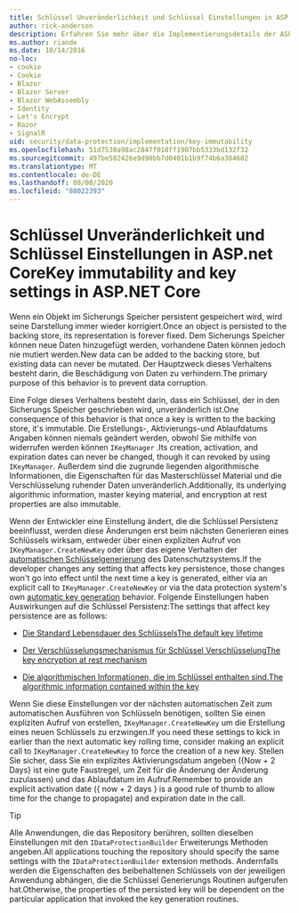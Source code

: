 ```yaml
---
title: Schlüssel Unveränderlichkeit und Schlüssel Einstellungen in ASP.net Core
author: rick-anderson
description: Erfahren Sie mehr über die Implementierungsdetails der ASP.net Core Datenschutz schlüsselimmuability-APIs.
ms.author: riande
ms.date: 10/14/2016
no-loc:
- cookie
- Cookie
- Blazor
- Blazor Server
- Blazor WebAssembly
- Identity
- Let's Encrypt
- Razor
- SignalR
uid: security/data-protection/implementation/key-immutability
ms.openlocfilehash: 51d7538a98ac2847f018ff1907bb5333bd132f32
ms.sourcegitcommit: 497be502426e9d90bb7d0401b1b9f74b6a384682
ms.translationtype: MT
ms.contentlocale: de-DE
ms.lasthandoff: 08/08/2020
ms.locfileid: "88022393"
---
```

# <a name="key-immutability-and-key-settings-in-aspnet-core"></a><span data-ttu-id="79e0e-103">Schlüssel Unveränderlichkeit und Schlüssel Einstellungen in ASP.net Core</span><span class="sxs-lookup"><span data-stu-id="79e0e-103">Key immutability and key settings in ASP.NET Core</span></span>

<span data-ttu-id="79e0e-104">Wenn ein Objekt im Sicherungs Speicher persistent gespeichert wird, wird seine Darstellung immer wieder korrigiert.</span><span class="sxs-lookup"><span data-stu-id="79e0e-104">Once an object is persisted to the backing store, its representation is forever fixed.</span></span> <span data-ttu-id="79e0e-105">Dem Sicherungs Speicher können neue Daten hinzugefügt werden, vorhandene Daten können jedoch nie mutiert werden.</span><span class="sxs-lookup"><span data-stu-id="79e0e-105">New data can be added to the backing store, but existing data can never be mutated.</span></span> <span data-ttu-id="79e0e-106">Der Hauptzweck dieses Verhaltens besteht darin, die Beschädigung von Daten zu verhindern.</span><span class="sxs-lookup"><span data-stu-id="79e0e-106">The primary purpose of this behavior is to prevent data corruption.</span></span>

<span data-ttu-id="79e0e-107">Eine Folge dieses Verhaltens besteht darin, dass ein Schlüssel, der in den Sicherungs Speicher geschrieben wird, unveränderlich ist.</span><span class="sxs-lookup"><span data-stu-id="79e0e-107">One consequence of this behavior is that once a key is written to the backing store, it's immutable.</span></span> <span data-ttu-id="79e0e-108">Die Erstellungs-, Aktivierungs-und Ablaufdatums Angaben können niemals geändert werden, obwohl Sie mithilfe von widerrufen werden können `IKeyManager` .</span><span class="sxs-lookup"><span data-stu-id="79e0e-108">Its creation, activation, and expiration dates can never be changed, though it can revoked by using `IKeyManager`.</span></span> <span data-ttu-id="79e0e-109">Außerdem sind die zugrunde liegenden algorithmische Informationen, die Eigenschaften für das Masterschlüssel Material und die Verschlüsselung ruhender Daten unveränderlich.</span><span class="sxs-lookup"><span data-stu-id="79e0e-109">Additionally, its underlying algorithmic information, master keying material, and encryption at rest properties are also immutable.</span></span>

<span data-ttu-id="79e0e-110">Wenn der Entwickler eine Einstellung ändert, die die Schlüssel Persistenz beeinflusst, werden diese Änderungen erst beim nächsten Generieren eines Schlüssels wirksam, entweder über einen expliziten Aufruf von `IKeyManager.CreateNewKey` oder über das eigene Verhalten der [automatischen Schlüsselgenerierung](xref:security/data-protection/implementation/key-management#data-protection-implementation-key-management) des Datenschutzsystems.</span><span class="sxs-lookup"><span data-stu-id="79e0e-110">If the developer changes any setting that affects key persistence, those changes won't go into effect until the next time a key is generated, either via an explicit call to `IKeyManager.CreateNewKey` or via the data protection system's own [automatic key generation](xref:security/data-protection/implementation/key-management#data-protection-implementation-key-management) behavior.</span></span> <span data-ttu-id="79e0e-111">Folgende Einstellungen haben Auswirkungen auf die Schlüssel Persistenz:</span><span class="sxs-lookup"><span data-stu-id="79e0e-111">The settings that affect key persistence are as follows:</span></span>

* [<span data-ttu-id="79e0e-112">Die Standard Lebensdauer des Schlüssels</span><span class="sxs-lookup"><span data-stu-id="79e0e-112">The default key lifetime</span></span>](xref:security/data-protection/implementation/key-management#data-protection-implementation-key-management)

* [<span data-ttu-id="79e0e-113">Der Verschlüsselungsmechanismus für Schlüssel Verschlüsselung</span><span class="sxs-lookup"><span data-stu-id="79e0e-113">The key encryption at rest mechanism</span></span>](xref:security/data-protection/implementation/key-encryption-at-rest)

* [<span data-ttu-id="79e0e-114">Die algorithmischen Informationen, die im Schlüssel enthalten sind.</span><span class="sxs-lookup"><span data-stu-id="79e0e-114">The algorithmic information contained within the key</span></span>](xref:security/data-protection/configuration/overview#changing-algorithms-with-usecryptographicalgorithms)

<span data-ttu-id="79e0e-115">Wenn Sie diese Einstellungen vor der nächsten automatischen Zeit zum automatischen Ausführen von Schlüsseln benötigen, sollten Sie einen expliziten Aufruf von erstellen, `IKeyManager.CreateNewKey` um die Erstellung eines neuen Schlüssels zu erzwingen.</span><span class="sxs-lookup"><span data-stu-id="79e0e-115">If you need these settings to kick in earlier than the next automatic key rolling time, consider making an explicit call to `IKeyManager.CreateNewKey` to force the creation of a new key.</span></span> <span data-ttu-id="79e0e-116">Stellen Sie sicher, dass Sie ein explizites Aktivierungsdatum angeben ({Now + 2 Days} ist eine gute Faustregel, um Zeit für die Änderung der Änderung zuzulassen) und das Ablaufdatum im Aufruf.</span><span class="sxs-lookup"><span data-stu-id="79e0e-116">Remember to provide an explicit activation date ({ now + 2 days } is a good rule of thumb to allow time for the change to propagate) and expiration date in the call.</span></span>

>[!TIP]
> <span data-ttu-id="79e0e-117">Alle Anwendungen, die das Repository berühren, sollten dieselben Einstellungen mit den `IDataProtectionBuilder` Erweiterungs Methoden angeben.</span><span class="sxs-lookup"><span data-stu-id="79e0e-117">All applications touching the repository should specify the same settings with the `IDataProtectionBuilder` extension methods.</span></span> <span data-ttu-id="79e0e-118">Andernfalls werden die Eigenschaften des beibehaltenen Schlüssels von der jeweiligen Anwendung abhängen, die die Schlüssel Generierungs Routinen aufgerufen hat.</span><span class="sxs-lookup"><span data-stu-id="79e0e-118">Otherwise, the properties of the persisted key will be dependent on the particular application that invoked the key generation routines.</span></span>
